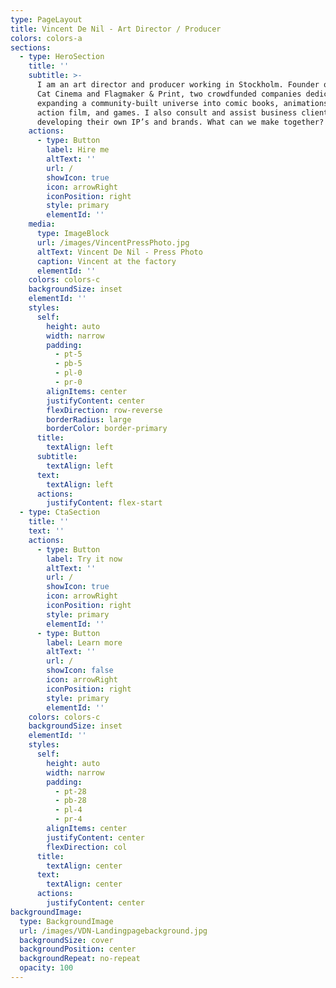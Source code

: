 ```yaml
---
type: PageLayout
title: Vincent De Nil - Art Director / Producer
colors: colors-a
sections:
  - type: HeroSection
    title: ''
    subtitle: >-
      I am an art director and producer working in Stockholm. Founder of Kaiser
      Cat Cinema and Flagmaker & Print, two crowdfunded companies dedicated to
      expanding a community-built universe into comic books, animations, live
      action film, and games. I also consult and assist business clients in
      developing their own IP’s and brands. What can we make together?
    actions:
      - type: Button
        label: Hire me
        altText: ''
        url: /
        showIcon: true
        icon: arrowRight
        iconPosition: right
        style: primary
        elementId: ''
    media:
      type: ImageBlock
      url: /images/VincentPressPhoto.jpg
      altText: Vincent De Nil - Press Photo
      caption: Vincent at the factory
      elementId: ''
    colors: colors-c
    backgroundSize: inset
    elementId: ''
    styles:
      self:
        height: auto
        width: narrow
        padding:
          - pt-5
          - pb-5
          - pl-0
          - pr-0
        alignItems: center
        justifyContent: center
        flexDirection: row-reverse
        borderRadius: large
        borderColor: border-primary
      title:
        textAlign: left
      subtitle:
        textAlign: left
      text:
        textAlign: left
      actions:
        justifyContent: flex-start
  - type: CtaSection
    title: ''
    text: ''
    actions:
      - type: Button
        label: Try it now
        altText: ''
        url: /
        showIcon: true
        icon: arrowRight
        iconPosition: right
        style: primary
        elementId: ''
      - type: Button
        label: Learn more
        altText: ''
        url: /
        showIcon: false
        icon: arrowRight
        iconPosition: right
        style: primary
        elementId: ''
    colors: colors-c
    backgroundSize: inset
    elementId: ''
    styles:
      self:
        height: auto
        width: narrow
        padding:
          - pt-28
          - pb-28
          - pl-4
          - pr-4
        alignItems: center
        justifyContent: center
        flexDirection: col
      title:
        textAlign: center
      text:
        textAlign: center
      actions:
        justifyContent: center
backgroundImage:
  type: BackgroundImage
  url: /images/VDN-Landingpagebackground.jpg
  backgroundSize: cover
  backgroundPosition: center
  backgroundRepeat: no-repeat
  opacity: 100
---
```

